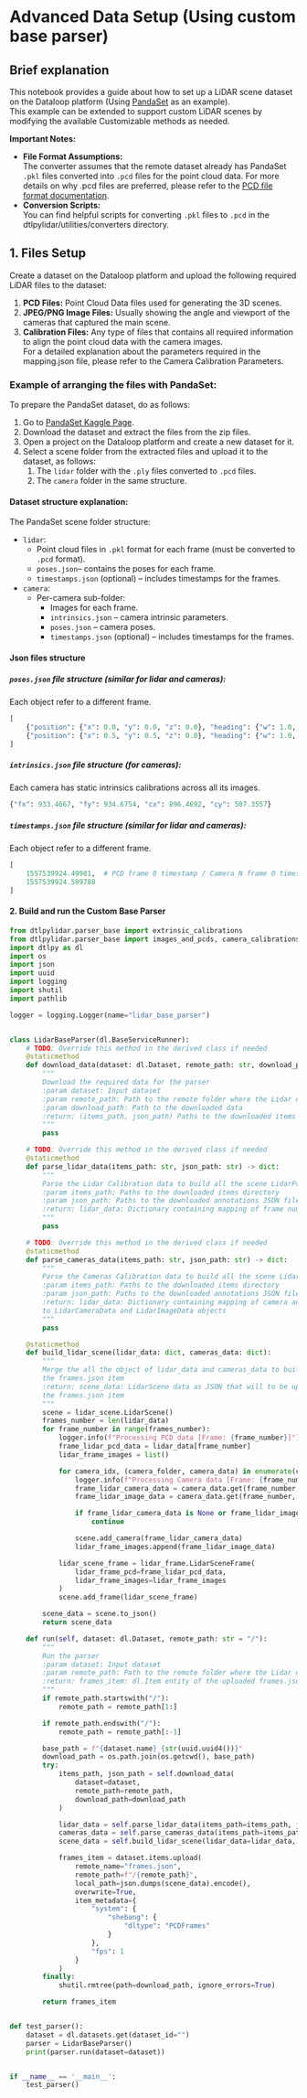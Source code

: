 # Advanced Data Setup (Using custom base parser)

## Brief explanation

This notebook provides a guide about how to set up a LiDAR scene dataset on the Dataloop platform (Using [PandaSet](https://www.kaggle.com/datasets/usharengaraju/pandaset-dataset) as an example). \
This example can be extended to support custom LiDAR scenes by modifying the available Customizable methods as needed.

__Important Notes:__

* __File Format Assumptions:__ \
  The converter assumes that the remote dataset already has PandaSet `.pkl` files converted into `.pcd` files for the point cloud data. For more details on why .pcd files are preferred, please refer to the [PCD file format documentation](https://pointclouds.org/documentation/tutorials/pcd_file_format.html).
* __Conversion Scripts:__ \
  You can find helpful scripts for converting `.pkl` files to `.pcd` in the dtlpylidar/utilities/converters directory.


## 1. Files Setup

Create a dataset on the Dataloop platform and upload the following required LiDAR files to the dataset:
1. **PCD Files:** Point Cloud Data files used for generating the 3D scenes.
2. **JPEG/PNG Image Files:** Usually showing the angle and viewport of the cameras that captured the main scene.
3. **Calibration Files:** Any type of files that contains all required information to align the point cloud data with the camera images. \
   For a detailed explanation about the parameters required in the mapping.json file, please refer to the Camera Calibration Parameters.

### Example of arranging the files with PandaSet:

To prepare the PandaSet dataset, do as follows:
1. Go to [PandaSet Kaggle Page](https://www.kaggle.com/datasets/usharengaraju/pandaset-dataset).
2. Download the dataset and extract the files from the zip files.
3. Open a project on the Dataloop platform and create a new dataset for it.
4. Select a scene folder from the extracted files and upload it to the dataset, as follows:
   1. The `lidar` folder with the `.ply` files converted to `.pcd` files.
   2. The `camera` folder in the same structure.

#### Dataset structure explanation:

The PandaSet scene folder structure:
* `lidar`:
  * Point cloud files in `.pkl` format for each frame (must be converted to `.pcd` format).
  * `poses.json`– contains the poses for each frame.
  * `timestamps.json` (optional) – includes timestamps for the frames.
* `camera`:
  * Per-camera sub-folder:
    * Images for each frame.
    * `intrinsics.json` – camera intrinsic parameters.
    * `poses.json` – camera poses.
    * `timestamps.json` (optional) – includes timestamps for the frames.

#### Json files structure

##### `poses.json` file structure (similar for lidar and cameras):

Each object refer to a different frame.

```python
[
    {"position": {"x": 0.0, "y": 0.0, "z": 0.0}, "heading": {"w": 1.0, "x": 0.0, "y": 0.0, "z": 0.0}},  # PCD frame 0 extrinsics / Camera N frame 0 extrinsics
    {"position": {"x": 0.5, "y": 0.5, "z": 0.0}, "heading": {"w": 1.0, "x": 0.0, "y": 0.0, "z": 0.0}}
]
```

##### `intrinsics.json` file structure (for cameras):

Each camera has static intrinsics calibrations across all its images.

```python
{"fx": 933.4667, "fy": 934.6754, "cx": 896.4692, "cy": 507.3557}
```

##### `timestamps.json` file structure (similar for lidar and cameras):

Each object refer to a different frame.

```python
[
    1557539924.49981,  # PCD frame 0 timestamp / Camera N frame 0 timestamp
    1557539924.599788
]
```

#### 2. Build and run the Custom Base Parser

```python
from dtlpylidar.parser_base import extrinsic_calibrations
from dtlpylidar.parser_base import images_and_pcds, camera_calibrations, lidar_frame, lidar_scene
import dtlpy as dl
import os
import json
import uuid
import logging
import shutil
import pathlib

logger = logging.Logger(name="lidar_base_parser")


class LidarBaseParser(dl.BaseServiceRunner):
    # TODO: Override this method in the derived class if needed
    @staticmethod
    def download_data(dataset: dl.Dataset, remote_path: str, download_path: str) -> tuple:
        """
        Download the required data for the parser
        :param dataset: Input dataset
        :param remote_path: Path to the remote folder where the Lidar data is uploaded
        :param download_path: Path to the downloaded data
        :return: (items_path, json_path) Paths to the downloaded items and annotations JSON files directories
        """
        pass

    # TODO: Override this method in the derived class if needed
    @staticmethod
    def parse_lidar_data(items_path: str, json_path: str) -> dict:
        """
        Parse the Lidar Calibration data to build all the scene LidarPcdData objects
        :param items_path: Paths to the downloaded items directory
        :param json_path: Paths to the downloaded annotations JSON files directory
        :return: lidar_data: Dictionary containing mapping of frame number to LidarPcdData object
        """
        pass

    # TODO: Override this method in the derived class if needed
    @staticmethod
    def parse_cameras_data(items_path: str, json_path: str) -> dict:
        """
        Parse the Cameras Calibration data to build all the scene LidarCameraData and LidarImageData objects
        :param items_path: Paths to the downloaded items directory
        :param json_path: Paths to the downloaded annotations JSON files directory
        :return: lidar_data: Dictionary containing mapping of camera and frame number
        to LidarCameraData and LidarImageData objects
        """
        pass

    @staticmethod
    def build_lidar_scene(lidar_data: dict, cameras_data: dict):
        """
        Merge the all the object of lidar_data and cameras_data to build the LidarScene object that will be uploaded as
        the frames.json item
        :return: scene_data: LidarScene data as JSON that will to be uploaded to the dataloop platform as
        the frames.json item
        """
        scene = lidar_scene.LidarScene()
        frames_number = len(lidar_data)
        for frame_number in range(frames_number):
            logger.info(f"Processing PCD data [Frame: {frame_number}]")
            frame_lidar_pcd_data = lidar_data[frame_number]
            lidar_frame_images = list()

            for camera_idx, (camera_folder, camera_data) in enumerate(cameras_data.items()):
                logger.info(f"Processing Camera data [Frame: {frame_number}, Camera Index: {camera_idx}]")
                frame_lidar_camera_data = camera_data.get(frame_number, dict()).get("lidar_camera", None)
                frame_lidar_image_data = camera_data.get(frame_number, dict()).get("lidar_image", None)

                if frame_lidar_camera_data is None or frame_lidar_image_data is None:
                    continue

                scene.add_camera(frame_lidar_camera_data)
                lidar_frame_images.append(frame_lidar_image_data)

            lidar_scene_frame = lidar_frame.LidarSceneFrame(
                lidar_frame_pcd=frame_lidar_pcd_data,
                lidar_frame_images=lidar_frame_images
            )
            scene.add_frame(lidar_scene_frame)

        scene_data = scene.to_json()
        return scene_data

    def run(self, dataset: dl.Dataset, remote_path: str = "/"):
        """
        Run the parser
        :param dataset: Input dataset
        :param remote_path: Path to the remote folder where the Lidar data is uploaded
        :return: frames_item: dl.Item entity of the uploaded frames.json
        """
        if remote_path.startswith("/"):
            remote_path = remote_path[1:]

        if remote_path.endswith("/"):
            remote_path = remote_path[:-1]

        base_path = f"{dataset.name}_{str(uuid.uuid4())}"
        download_path = os.path.join(os.getcwd(), base_path)
        try:
            items_path, json_path = self.download_data(
                dataset=dataset,
                remote_path=remote_path,
                download_path=download_path
            )

            lidar_data = self.parse_lidar_data(items_path=items_path, json_path=json_path)
            cameras_data = self.parse_cameras_data(items_path=items_path, json_path=json_path)
            scene_data = self.build_lidar_scene(lidar_data=lidar_data, cameras_data=cameras_data)

            frames_item = dataset.items.upload(
                remote_name="frames.json",
                remote_path=f"/{remote_path}",
                local_path=json.dumps(scene_data).encode(),
                overwrite=True,
                item_metadata={
                    "system": {
                        "shebang": {
                            "dltype": "PCDFrames"
                        }
                    },
                    "fps": 1
                }
            )
        finally:
            shutil.rmtree(path=download_path, ignore_errors=True)

        return frames_item


def test_parser():
    dataset = dl.datasets.get(dataset_id="")
    parser = LidarBaseParser()
    print(parser.run(dataset=dataset))


if __name__ == '__main__':
    test_parser()
```
